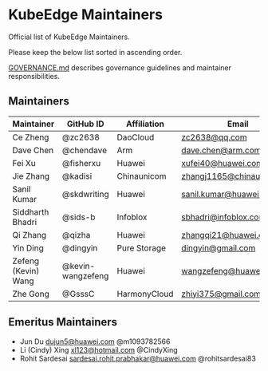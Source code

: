 # KubeEdge Maintainers

 Official list of KubeEdge Maintainers.

 Please keep the below list sorted in ascending order.

 [GOVERNANCE.md](https://github.com/kubeedge/community/blob/master/GOVERNANCE.md)
 describes governance guidelines and maintainer responsibilities.

## Maintainers

| Maintainer | GitHub ID | Affiliation | Email |
| --------------- | --------- | ----------- | ----------- |
| Ce Zheng | @zc2638 | DaoCloud | <zc2638@qq.com> |
| Dave Chen | @chendave | Arm | <dave.chen@arm.com> |
| Fei Xu | @fisherxu | Huawei | <xufei40@huawei.com> |
| Jie Zhang | @kadisi | Chinaunicom | <zhangj1165@chinaunicom.cn> |
| Sanil Kumar | @skdwriting | Huawei | <sanil.kumar@huawei.com> |
| Siddharth Bhadri | @sids-b | Infoblox | <sbhadri@infoblox.com> |
| Qi Zhang | @qizha | Huawei | <zhangqi21@huawei.com> |
| Yin Ding | @dingyin | Pure Storage | <dingyin@gmail.com> |
| Zefeng (Kevin) Wang | @kevin-wangzefeng | Huawei | <wangzefeng@huawei.com> |
| Zhe Gong | @GsssC | HarmonyCloud | <zhiyi375@gmail.com> |

## Emeritus Maintainers
* Jun Du <dujun5@huawei.com> @m1093782566
* Li (Cindy) Xing <xl123@hotmail.com> @CindyXing
* Rohit Sardesai <sardesai.rohit.prabhakar@huawei.com> @rohitsardesai83
